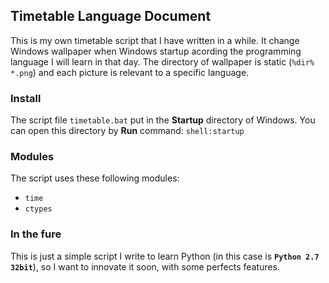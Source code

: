## Timetable Language Document
This is my own timetable script that I have written in a while. It change Windows wallpaper when Windows startup acording the programming language I will learn in that day. The directory of wallpaper is static (`%dir% *.png`) and each picture is relevant to a specific language.

### Install
The script file `timetable.bat` put in the **Startup** directory of Windows. You can open this directory by **Run** command: `shell:startup`

### Modules
The script uses these following modules:
- `time`
- `ctypes`

### In the fure
This is just a simple script I write to learn Python (in this case is **`Python 2.7 32bit`**), so I want to innovate it soon, with some perfects features.
